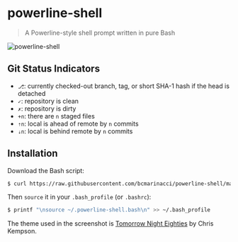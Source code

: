 # powerline-shell

> A Powerline-style shell prompt written in pure Bash

![powerline-shell](https://raw.githubusercontent.com/bcmarinacci/powerline-shell/master/powerline-shell.png)

## Git Status Indicators

- `⎇`: currently checked-out branch, tag, or short SHA-1 hash if the head is detached
- `✓`: repository is clean
- `✗`: repository is dirty
- `+n`: there are `n` staged files
- `⇡n`: local is ahead of remote by `n` commits
- `⇣n`: local is behind remote by `n` commits

## Installation

Download the Bash script:

```bash
$ curl https://raw.githubusercontent.com/bcmarinacci/powerline-shell/master/powerline-shell.bash > ~/.powerline-shell.bash
```

Then `source` it in your `.bash_profile` (or `.bashrc`):

```bash
$ printf "\nsource ~/.powerline-shell.bash\n" >> ~/.bash_profile
```

The theme used in the screenshot is [Tomorrow Night Eighties](https://github.com/chriskempson/tomorrow-theme/blob/master/OS%20X%20Terminal/Tomorrow%20Night%20Eighties.terminal) by Chris Kempson.
